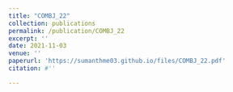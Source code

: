 ```yaml
---
title: "COMBJ_22"
collection: publications
permalink: /publication/COMBJ_22
excerpt: ''
date: 2021-11-03
venue: ''
paperurl: 'https://sumanthme03.github.io/files/COMBJ_22.pdf'
citation: #''

---
```


[Download paper here]: (https://sumanthme03.github.io/files/COMBJ_22.pdf)






